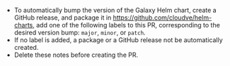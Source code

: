 * To  automatically bump the version of the Galaxy Helm chart, create a GitHub
  release, and package it in https://github.com/cloudve/helm-charts, add one of
  the following labels to this PR, corresponding to the desired version bump:
  `major`, `minor`, or `patch`.
* If no label is added, a package or a GitHub release
  not be automatically created.
* Delete these notes before creating the PR.
